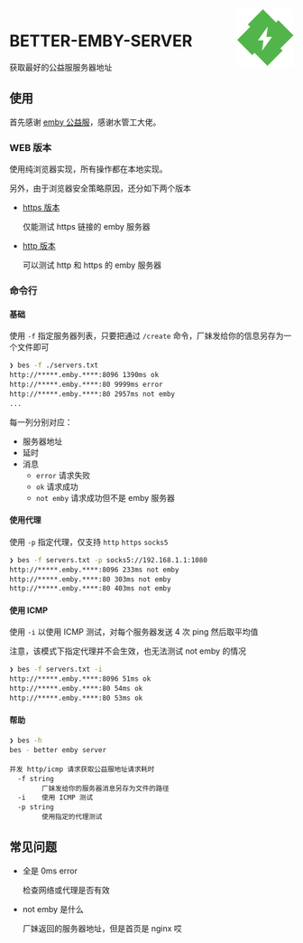 <img src="./docs/logowhite.png" alt="logo" width="100" height="100" align="right" />

# BETTER-EMBY-SERVER

获取最好的公益服服务器地址

## 使用

首先感谢 [emby 公益服](https://rartv.gitbook.io/emby-public/)，感谢水管工大佬。

### WEB 版本

使用纯浏览器实现，所有操作都在本地实现。

另外，由于浏览器安全策略原因，还分如下两个版本

- [https 版本](https://kejunmao.github.io/better-emby-server/index.html)

  仅能测试 https 链接的 emby 服务器

- [http 版本](http://bes.kejun.me)

  可以测试 http 和 https 的 emby 服务器

### 命令行

#### 基础

使用 `-f` 指定服务器列表，只要把通过 `/create` 命令，厂妹发给你的信息另存为一个文件即可

```bash
❯ bes -f ./servers.txt
http://*****.emby.****:8096 1390ms ok
http://*****.emby.****:80 9999ms error
http://*****.emby.****:80 2957ms not emby
...
```

每一列分别对应：

- 服务器地址
- 延时
- 消息
  - `error` 请求失败
  - `ok` 请求成功
  - `not emby` 请求成功但不是 emby 服务器

#### 使用代理

使用 `-p` 指定代理，仅支持 `http` `https` `socks5`

```bash
❯ bes -f servers.txt -p socks5://192.168.1.1:1080
http://*****.emby.****:8096 233ms not emby
http://*****.emby.****:80 303ms not emby
http://*****.emby.****:80 403ms not emby
```

#### 使用 ICMP

使用 `-i` 以使用 ICMP 测试，对每个服务器发送 4 次 ping 然后取平均值

注意，该模式下指定代理并不会生效，也无法测试 not emby 的情况

```bash
❯ bes -f servers.txt -i
http://*****.emby.****:8096 51ms ok
http://*****.emby.****:80 54ms ok
http://*****.emby.****:80 53ms ok
```

#### 帮助

```bash
❯ bes -h
bes - better emby server

并发 http/icmp 请求获取公益服地址请求耗时
  -f string
        厂妹发给你的服务器消息另存为文件的路径
  -i    使用 ICMP 测试
  -p string
        使用指定的代理测试
```

## 常见问题

- 全是 0ms error

  检查网络或代理是否有效

- not emby 是什么

  厂妹返回的服务器地址，但是首页是 nginx 哎
